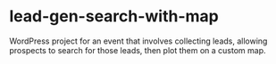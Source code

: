 # lead-gen-search-with-map
WordPress project for an event that involves collecting leads, allowing prospects to search for those leads, then plot them on a custom map.
